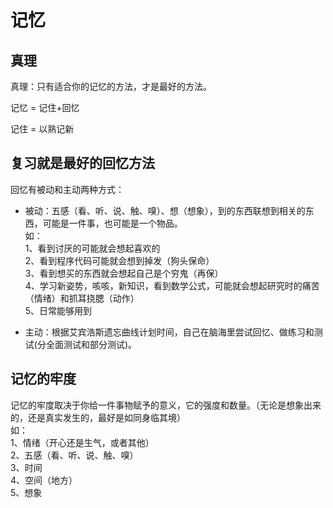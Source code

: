 # 记忆

## 真理

真理：只有适合你的记忆的方法，才是最好的方法。

记忆 = 记住+回忆

记住 = 以熟记新

## 复习就是最好的回忆方法

回忆有被动和主动两种方式：

- 被动：五感（看、听、说、触、嗅）、想（想象），到的东西联想到相关的东西，可能是一件事，也可能是一个物品。  
  如：  
    1、看到讨厌的可能就会想起喜欢的  
    2、看到程序代码可能就会想到掉发（狗头保命）  
    3、看到想买的东西就会想起自己是个穷鬼（再保）  
    4、学习新姿势，咳咳，新知识，看到数学公式，可能就会想起研究时的痛苦（情绪）和抓耳挠腮（动作）  
    5、日常能够用到  

- 主动：根据艾宾浩斯遗忘曲线计划时间，自己在脑海里尝试回忆、做练习和测试(分全面测试和部分测试)。  

## 记忆的牢度

记忆的牢度取决于你给一件事物赋予的意义，它的强度和数量。（无论是想象出来的，还是真实发生的，最好是如同身临其境）  
  如：  
    1、情绪（开心还是生气，或者其他）  
    2、五感（看、听、说、触、嗅）  
    3、时间  
    4、空间（地方）  
    5、想象  